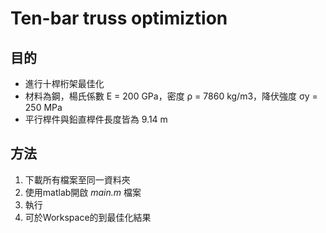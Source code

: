 # Ten-bar truss optimiztion
## 目的
- 進行十桿桁架最佳化
- 材料為鋼，楊氏係數 E = 200 GPa，密度 ρ = 7860 kg/m3，降伏強度 σy = 250 MPa
- 平行桿件與鉛直桿件長度皆為 9.14 m
## 方法
1. 下載所有檔案至同一資料夾
2. 使用matlab開啟 *main.m* 檔案
3. 執行
4. 可於Workspace的到最佳化結果

